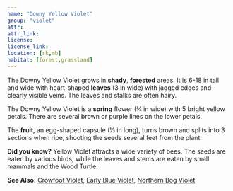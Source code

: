 ```yaml
---
name: "Downy Yellow Violet"
group: "violet"
attr: 
attr_link: 
license: 
license_link: 
location: [sk,mb]
habitat: [forest,grassland]
---
```

The Downy Yellow Violet grows in **shady**, **forested** areas. It is 6-18 in tall and wide with heart-shaped **leaves** (3 in wide) with jagged edges and clearly visible veins. The leaves and stalks are often hairy. 

The Downy Yellow Violet is a **spring** flower (¾ in wide) with 5 bright yellow petals.  There are several brown or purple lines on the lower petals.

The **fruit**, an egg-shaped capsule (⅓ in long), turns brown and splits into 3 sections when ripe, shooting the seeds several feet from the plant.

**Did you know?** Yellow Violet attracts a wide variety of bees. The seeds are eaten by various birds, while the leaves and stems are eaten by small mammals and the Wood Turtle.

<!-- generated, do not edit -->
**See Also:**
[Crowfoot Violet](/plants/crowviolet),
[Early Blue Violet](/plants/earlyviolet),
[Northern Bog Violet](/plants/nbogviolet)
